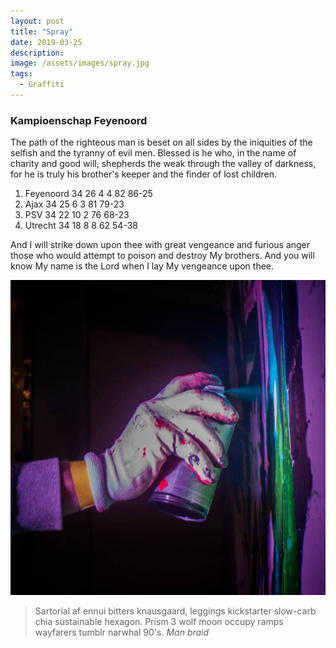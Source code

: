 ```yaml
---
layout: post
title: "Spray"
date: 2019-03-25
description:
image: /assets/images/spray.jpg
tags:
  - Graffiti
---
```



### Kampioenschap Feyenoord

The path of the righteous man is beset on all sides by the iniquities of the selfish and the tyranny of evil men. Blessed is he who, in the name of charity and good will, shepherds the weak through the valley of darkness, for he is truly his brother's keeper and the finder of lost children.

1. Feyenoord  34  26  4  4  82  86-25
2. Ajax       34  25  6  3  81  79-23
3. PSV        34  22 10  2  76  68-23
4. Utrecht    34  18  8  8  62  54-38

And I will strike down upon thee with great vengeance and furious anger those who would attempt to poison and destroy My brothers. And you will know My name is the Lord when I lay My vengeance upon thee.

![Placeholder](/assets/images/spray.jpg)



> Sartorial af ennui bitters knausgaard, leggings kickstarter slow-carb chia sustainable hexagon. Prism 3 wolf moon occupy ramps wayfarers tumblr narwhal 90's.
> <cite>Man braid</cite>

